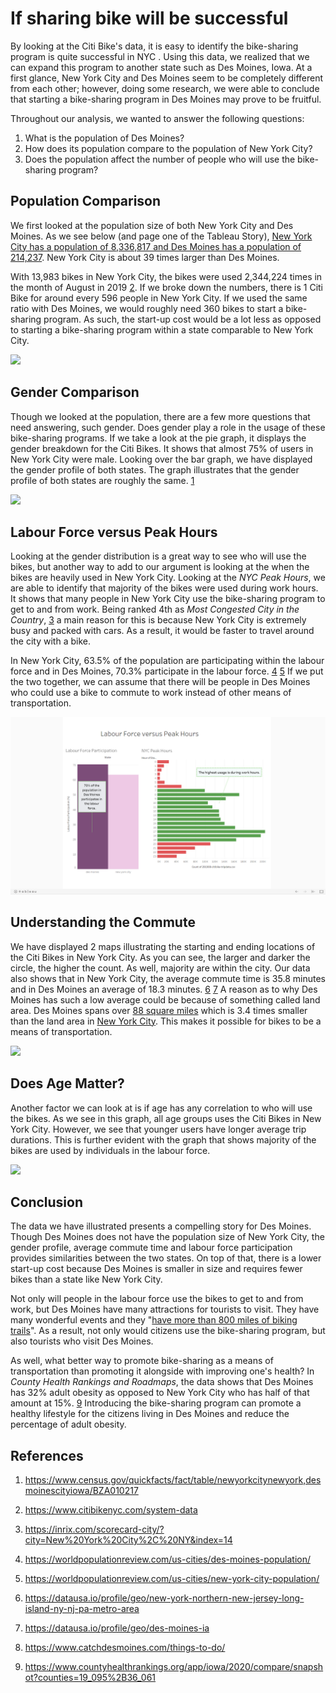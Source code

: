 # If sharing bike will be successful

By looking at the Citi Bike's data, it is easy to identify the bike-sharing program is quite successful in NYC . Using this data, we realized that we can expand this program to another state such as Des Moines, Iowa. At a first glance, New York City and Des Moines seem to be completely different from each other; however, doing some research, we were able to conclude that starting a bike-sharing program in Des Moines may prove to be fruitful.

Throughout our analysis, we wanted to answer the following questions:

1. What is the population of Des Moines?
2. How does its population compare to the population of New York City?
3. Does the population affect the number of people who will use the bike-sharing program?



## Population Comparison

We first looked at the population size of both New York City and Des Moines. As we see below (and page one of the Tableau Story), [New York City has a population of 8,336,817 and Des Moines has a population of 214,237][1]. New York City is about 39 times larger than Des Moines. 

With 13,983 bikes in New York City, the bikes were used 2,344,224 times in the month of August in 2019 [2]. If we broke down the numbers, there is 1 Citi Bike for around every 596 people in New York City. If we used the same ratio with Des Moines, we would roughly need 360 bikes to start a bike-sharing program. As such, the start-up cost would be a lot less as opposed to starting a bike-sharing program within a state comparable to New York City.

![](https://github.com/olihu767/bikesharing/edit/master/image/Population_Comparison.png)

## Gender Comparison

Though we looked at the population, there are a few more questions that need answering, such gender. Does gender play a role in the usage of these bike-sharing programs. If we take a look at the pie graph, it displays the gender breakdown for the Citi Bikes. It shows that almost 75% of users in New York City were male. Looking over the bar graph, we have displayed the gender profile of both states. The graph illustrates that the gender profile of both states are roughly the same. [1] 

![](https://github.com/olihu767/bikesharing/edit/master/image/Gender_Comparison.png)

## Labour Force versus Peak Hours

Looking at the gender distribution is a great way to see who will use the bikes, but another way to add to our argument is looking at the when the bikes are heavily used in New York City. Looking at the *NYC Peak Hours*, we are able to identify that majority of the bikes were used during work hours. It shows that many people in New York City use the bike-sharing program to get to and from work. Being ranked 4th as *Most Congested City in the Country*, [3] a main reason for this is because New York City is extremely busy and packed with cars. As a result, it would be faster to travel around the city with a bike.

In New York City, 63.5% of the population are participating within the labour force and in Des Moines, 70.3% participate in the labour force. [4] [5] If we put the two together, we can assume that there will be people in Des Moines who could use a bike to commute to work instead of other means of transportation.

![](image/Labour_Force_Versus_Peak_Hours.png)

## Understanding the Commute

We have displayed 2 maps illustrating the starting and ending locations of the Citi Bikes in New York City. As you can see, the larger and darker the circle, the higher the count. As well, majority are within the city. Our data also shows that in New York City, the average commute time is 35.8 minutes and in Des Moines an average of 18.3 minutes. [6] [7] A reason as to why Des Moines has such a low average could be because of something called land area. Des Moines spans over [88 square miles][4] which is 3.4 times smaller than the land area in [New York City][5]. This makes it possible for bikes to be a means of transportation.

![](https://github.com/olihu767/bikesharing/edit/master/image/Understanding_The_Commute.png)

## Does Age Matter?

Another factor we can look at is if age has any correlation to who will use the bikes. As we see in this graph, all age groups uses the Citi Bikes in New York City. However, we see that younger users have longer average trip durations. This is further evident with the graph that shows majority of the bikes are used by individuals in the labour force.

![](https://github.com/olihu767/bikesharing/edit/master/image/Does_Age_Matter.png)

## Conclusion

The data we have illustrated presents a compelling story for Des Moines. Though Des Moines does not have the population size of New York City, the gender profile, average commute time and labour force participation provides similarities between the two states. On top of that, there is a lower start-up cost because Des Moines is smaller in size and requires fewer bikes than a state like New York City.

Not only will people in the labour force use the bikes to get to and from work, but Des Moines have many attractions for tourists to visit. They have many wonderful events and they "[have more than 800 miles of biking trails][8]". As a result, not only would citizens use the bike-sharing program, but also tourists who visit Des Moines.

As well, what better way to promote bike-sharing as a means of transportation than promoting it alongside with improving one's health? In *County Health Rankings and Roadmaps*, the data shows that Des Moines has 32% adult obesity as opposed to New York City who has half of that amount at 15%. [9] Introducing the bike-sharing program can promote a healthy lifestyle for the citizens living in Des Moines and reduce the percentage of adult obesity. 

## References

1. https://www.census.gov/quickfacts/fact/table/newyorkcitynewyork,desmoinescityiowa/BZA010217 

[1]: https://www.census.gov/quickfacts/fact/table/newyorkcitynewyork,desmoinescityiowa/BZA010217 

2. https://www.citibikenyc.com/system-data

[2]: https://www.citibikenyc.com/system-data

3. https://inrix.com/scorecard-city/?city=New%20York%20City%2C%20NY&index=14

[3]: https://inrix.com/scorecard-city/?city=New%20York%20City%2C%20NY&index=14

4. https://worldpopulationreview.com/us-cities/des-moines-population/

[4]: https://worldpopulationreview.com/us-cities/des-moines-population/

5. https://worldpopulationreview.com/us-cities/new-york-city-population/

[5]: https://worldpopulationreview.com/us-cities/new-york-city-population/

6. https://datausa.io/profile/geo/new-york-northern-new-jersey-long-island-ny-nj-pa-metro-area

[6]: https://datausa.io/profile/geo/new-york-northern-new-jersey-long-island-ny-nj-pa-metro-area

7. https://datausa.io/profile/geo/des-moines-ia

[7]: https://datausa.io/profile/geo/des-moines-ia

8. https://www.catchdesmoines.com/things-to-do/

[8]: https://www.catchdesmoines.com/things-to-do/

9. https://www.countyhealthrankings.org/app/iowa/2020/compare/snapshot?counties=19_095%2B36_061

[9]: https://www.countyhealthrankings.org/app/iowa/2020/compare/snapshot?counties=19_095%2B36_061


